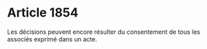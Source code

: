 # Article 1854

Les décisions peuvent encore résulter du consentement de tous les associés exprimé dans un acte.
